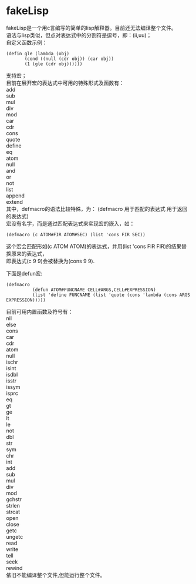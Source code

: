 # fakeLisp
fakeLisp是一个用c言编写的简单的lisp解释器。目前还无法编译整个文件。  
语法与lisp类似，但点对表达式中的分割符是逗号，即：(ii,uu)；  
自定义函数示例：  

```
(defin gle (lambda (obj)  
       (cond ((null (cdr obj)) (car obj))  
       (1 (gle (cdr obj))))))  
```

支持宏；  
目前在展开宏的表达式中可用的特殊形式及函数有：  
add  
sub  
mul  
div  
mod  
car  
cdr  
cons  
quote  
define  
eq  
atom  
null  
and  
or  
not  
list  
append  
extend  
其中，defmacro的语法比较特殊，为：
(defmacro 用于匹配的表达式 用于返回的表达式)  
宏没有名字，而是通过匹配表达式来实现宏的嵌入，如：  
```
(defmacro (c ATOM#FIR ATOM#SEC) (list 'cons FIR SEC))  
```
这个宏会匹配形如(c ATOM ATOM)的表达式，并用(list 'cons FIR FIR)的结果替换原来的表达式，  
即表达式(c 9 9)会被替换为(cons 9 9).  

下面是defun宏:  
```
(defmacro  
          (defun ATOM#FUNCNAME CELL#ARGS,CELL#EXPRESSION)  
          (list 'define FUNCNAME (list 'quote (cons 'lambda (cons ARGS EXPRESSION)))))  
```

目前可用内置函数及符号有：  
nil  
else  
cons  
car  
cdr  
atom  
null  
ischr  
isint  
isdbl  
isstr  
issym  
isprc  
eq  
gt  
ge  
lt  
le  
not  
dbl  
str  
sym  
chr  
int  
add  
sub  
mul  
div  
mod  
gchstr  
strlen  
strcat  
open  
close  
getc  
ungetc  
read  
write  
tell  
seek  
rewind  
依旧不能编译整个文件,但能运行整个文件。  
